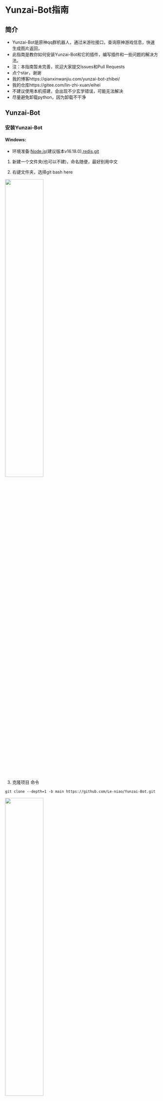 # Yunzai-Bot指南

## 简介

- Yunzai-Bot是原神qq群机器人，通过米游社接口，查询原神游戏信息，快速生成图片返回，
- 此指南是教你如何安装Yunzai-Bot和它的插件，编写插件和一些问题的解决方法。
- 注：本指南暂未完善，欢迎大家提交Issues和Pull Requests
- 点个star，谢谢
- 我的博客https://qianxinwanjiu.com/yunzai-bot-zhibei/
- 我的仓库https://gitee.com/lin-zhi-xuan/eihei
- 不建议使用本机搭建，会出现不少玄学错误，可能无法解决
- 尽量避免卸载python，因为卸载不干净
## Yunzai-Bot

### 安装Yunzai-Bot

#### Windows:

- 环境准备:[Node.js][nodejs](建议版本v16.18.0),[redis][redis],[git][git]
1. 新建一个文件夹(也可以不建)，命名随便，最好别用中文

2. 右键文件夹，选择git bash here
<img src="picture/2.png" width="50%">

3. 克隆项目
命令
```
git clone --depth=1 -b main https://github.com/Le-niao/Yunzai-Bot.git
```
<img src="picture/3.png" width="50%">

- 这样就算成功了
<img src="picture/4.png" width="50%">

2. 进入Yunzai目录

```
cd Yunzai-Bot 
```
<img src="picture/5.png" width="50%">

3. 安装pnpm，已安装的可以跳过
```bash
npm install pnpm -g
```
- （因为我已经安装过了，所以就不放图了）

- 这里会发生的一些问题问题：
    输完卡住不动了怎么办？或者提示 `npm ERR！`？或者其他的报错？  
    原因：你的服务器太逊了(网络太差了)，根本下载不动，没问题才怪了。
    解决方案：换源，执行命令来更换淘宝镜像源 `npm config set registry https://registry.npmmirror.com` 然后再次执行安装 pnpm 的命令 `npm install pnpm -g`  
    就是有点后遗症，更换镜像源后有微小概率导致后续安装出现问题，所以如果你更换了镜像源以后遇到任何问题请勿向我提问;

4. 安装依赖
```bash
pnpm install -P
```
<img src="picture/6.png" width="50%">

5. 运行（首次运行按提示输入登录）
```
node app
```
<img src="picture/7.png" width="50%">

- 如果觉得麻烦，可使用脚本：
example:

```
start "" "C:/redis/redis-server.exe"
cd C:/Yunzai-Bot
node app
pause
```

- 第一行中，第一个双引号无需填写，第二个双引号填写你redis路径
= 第二行填写你Yunzai-Bot根目录

#### 安卓termux
等更新。。。。。

#### Linux

- 详见https://qianxinwanjiu.com/install-Yunzai-in-linux
- 新手非必要不要使用Linux操作系统

### 基础操作

- 启动云崽： `node app`

- 查看日志： `npm run log`

- 关闭云崽： 对着机器人发送 `#关机`，或者在关掉云崽运行窗口

- 功能列表： `#帮助`

- 更新云崽： `#全部更新`,`#强制更新`，`#更新`,`git pull`

- 重置云崽的部分设置(QQ 号，主人 QQ 等)： `npm run login`

---

### 目录说明

| 目录                     | 说明                           |
| ------------------------ | ------------------------------ |
| config\config\qq.yaml    | 可以修改登录方式，QQ 号        |
| config\config\redis.yaml | redis的设置（非必要别修改）        |
| config\config\other.yaml | 可以修改主人 QQ                |
| data\face                | 存放添加表情的位置             |
| data\MysCookie           | 存放 cookie 的位置             |
| logs\                    | 存放日志文件的位置              |
| plugins\example          | 存放 js 插件的位置             |
| Yunzai-Bot\plugins       | 存放大型插件的位置，如喵喵插件 |

### 插件安装教程

- 注：均为V3插件

#### [锅巴插件](https://gitee.com/guoba-yunzai/guoba-plugin) 
- 主要提供云崽的网页端后台管理界面功能
- 安装教程：
- 第 1 步：下载插件

- 在云崽根目录下打开终端，运行

```
git clone --depth=1 https://gitee.com/guoba-yunzai/guoba-plugin.git ./plugins/Guoba-Plugin/
```

- 第 2 步：安装依赖

- 方式1：采用 pnpm

> 注：如果你不是通过`pnpm`安装的云崽，那么请【**不要**】使用此方式，请看`方式2`

如果你是使用`pnpm`安装的云崽，那么只需要在云崽根目录下运行此命令即可：

```bash
pnpm install --filter=guoba-plugin
```

> 注：请务必直接复制提供的命令，否则可能会导致依赖丢失的情况，若发生需自行重新安装。<br>
> `--filter=guoba-plugin`：只安装`guoba-plugin`下的依赖，其他依赖不处理，防止丢失。

- 方式2：采用 npm 或 cnpm

如果是使用`npm`或`cnpm`等其他依赖安装工具，需要手动安装以下依赖：

```bash
npm install express multer body-parser jsonwebtoken
```

如果以上命令执行失败，可尝试使用`cnpm`进行安装，只需将开头的`npm`替换成`cnpm`即可。

> 注：cnpm需要单独安装，已安装的可以忽略，安装命令如下：<br>
> `npm install cnpm -g --registry=https://registry.npmmirror.com`

- 第 3 步：运行插件

依赖安装完毕之后，直接运行即可，默认运行端口号是：50831

> 可在 config/application.yaml 中修改

启动完成之后，可以在控制台中看到网页地址，复制到浏览器中即可访问。

如果访问不到，请发送`#锅巴帮助`指令获取帮助。

#### [喵喵插件 (miao-plugin)](https://gitee.com/yoimiya-kokomi/miao-plugin)
- Miao-Plugin是一个Yunzai-Bot的升级插件，提供包括角色查询等升级功能。
- 具体功能可在安装插件后 通过 #喵喵帮助 进行查看。如需进行设置可通过 #喵喵设置 命令进行管理。
---
- 安装与更新
请将miao-plugin放置在Yunzai-Bot的plugins目录下，重启Yunzai-Bot后即可使用。
推荐使用git进行安装，以方便后续升级。在Yunzai根目录夹打开终端，运行
-  使用gitee
```
git clone https://gitee.com/yoimiya-kokomi/miao-plugin.git ./plugins/miao-plugin/
```
-  使用github
```
git clone https://github.com/yoimiya-kokomi/miao-plugin.git ./plugins/miao-plugin/
```
进行安装。建议使用上述命令进行安装，以便于后续更新。 管理员发送`#喵喵更新`即可自动更新

#### [抽卡插件 (flower-plugin)](https://gitee.com/Nwflower/flower-plugin)
- flower-plugin是一个适用于V3版本Yunzai-Bot的原神图鉴插件包，主要提供拓展抽卡功能，意在不修改本体抽卡卡池信息的情况下提供自定义卡池的拓展

1. 使用github源获取插件

2. 在Yunzai-Bot根目录下，运行cmd，输入以下指令

```
git clone --depth=1 https://github.com/Nwflower/flower-plugin.git ./plugins/flower-plugin/
```
- 如果运行失败，可以使用gitee镜像源，指令如下
```
git clone --depth=1 https://gitee.com/Nwflower/flower-plugin.git ./plugins/flower-plugin/
```


#### py插件

- 我个人的建议是：
- 别去费精力装了
- 直接装个nonebot不好吗
- 换个登录端口直接实现1号俩机器人

#### [单个js格式插件通用安装方法](https://gitee.com/yhArcadia/Yunzai-Bot-plugins-index?_from=gitee_search#js%E6%8F%92%E4%BB%B6%E7%B4%A2%E5%BC%95)

- 超级简单，只要把插件下载好后放入 `Yunzai-bot/plugins/example` 里即可 
<img src="picture/1.png" width="100%">


### 常用链接
>下载链接（均为网盘）有密码的均为114514

- redis下载链接:[☞redis][redis]
- git下载链接:[☞git][git]
- node.js下载链接:[☞node.js][nodejs]
- python3.8下载链接[☞python3.8][python]
- ffmpeg下载链接[☞ffmpeg][ffmpeg]
- 滑块验证助手下载链接[☞滑块验证][滑块验证]

>你一定用的上的地址

- 官方文档地址:[☞Yunzai-Bot][Yunzai-Bot]
- Yunzai-Bot插件库：[☞Github](https://github.com/yhArcadia/Yunzai-Bot-plugins-index)/[☞Gitee](https://gitee.com/yhArcadia/Yunzai-Bot-plugins-index)
- Yunzai-Bot（V3）：[☞Github](https://github.com/Le-niao/Yunzai-Bot)/[☞Gitee](https://gitee.com/Le-niao/Yunzai-Bot) 
- Yunzai-Bot（V2）：[☞Github](https://github.com/yoimiya-kokomi/Yunzai-Bot)/[☞Gitee](https://gitee.com/yoimiya-kokomi/Yunzai-Bot) 

### 问题解答
- 遇到问题怎么办
  - 先不要急着问
  - 重启一下试试
  - 重装一下试试
  - 换台设备试试
  - 用这个试试baidu.com
  - 实在不行就别搞了
  - 把后台报错日志截图，并准备好充足的问题描述(态度要好)
  - 将后台报错日志截图和完整的问题描述发到群里。
  - 等待有人为你解答
- cookie 绑定失败？

  - 先把云崽 `#强制更新` 一下 
  - 然后重新获取cookie

- 装完 node 但是还是提示 `npm:command not found`

  - 没配置环境变量而已
  - 请自行百度搜索 `Windows环境变量设置`
  - 在用户环境变量的 Path 变量中点击编辑，添加 `C:\Program Files\nodejs` 与 `C:\Users\把这段中文替换成你自己的用户名\AppData\Roaming\npm` 字段
  - 重启电脑即可食用

- 签到显示 `验证码失败` ?

  - 问得好，好问题
  - 太正常不过，这个问题无解，有解决方法的请私发我
  - 至于什么时候会好嘛，我也不知道，你问大伟哥去

- 提示 `qq版本过低` ？

  - <img src="picture/9.png" width="50%"> <br>此图来源于喵喵插件群
  - 亲测有效

- 提示 `请配置公共ck` ？

  - 字面意思，`#配置公共ck`然后把你的ck发给机器人
  - 或者`#使用全部ck`

- 公共 ck 查询次数已用完，暂无法查询新 uid？

  - 不用慌，再绑定一个就是了
  - 或者 `#使用全部ck`

- <img src="picture/8.png" width="50%"> <br> MISCONF Redis is configured to save RDB
  snapshots

  - 控制面板->系统和安全->系统->高级系统设置->高级选项卡下方第一个卡片“性能”里的设置按钮->高级选项卡->虚拟内存->更改->勾选最上方自动管理所有驱动器的分页文件大小->重启电脑

- 机器人进群自动退了怎么办

  - 锅巴插件->配置管理->其它->退群人数改成 0 就行

- 如何删除插件?

  - 在 `Yunzai-bot/plugins` 文件夹里找到对应的插件右键删除即可，
  - 注：如果是插件包需要把整个文件夹都删掉

- 如何关闭入群欢迎?

  - 在 `Yunzai-bot/plugins/example` 文件夹里找到入群欢迎插件，右键删除，或者在锅巴插件中进行配置

- 机器人被冻结了，怎么办？

  - 号封了而已，没啥好办法，能解封就解不能解可以多备几个小号。关闭私聊，减少冻结频率。

- xx 功能报错，xx 功能异常？机器人打不开? 机器人坏了?
  - 重装吧兄弟
  - 也可以不重装：重置云崽步骤(数据会保留)：在云崽根目录下打开 git bash 输入`git pull`，然后再`git reset --hard origin/main`，最后再手动重启即可解决。

- 喵喵插件的 `#xx照片` `xx图片` 功能用不了？

 把 `Yunzai-Bot/plugins/miao-plugin/resources` 的 `character-img` 文件复制一份到 `Yunzai-Bot/plugins/miao-plugin/resources/miao-res-plus` 里就好了

- 机器人群聊消息发不出去，但是私聊正常？

  - 这是触发了 QQ 新版群聊风控，私聊机器人发送 <https://accounts.qq.com/safe/message/unlock?lock_info=5_5> 然后拿出你的手机，并登录机器人的手机 QQ，从机器人的手机 QQ 里打开个链接，验证就行了。

- 十连次数怎么修改？

  - [锅巴插件]里可以配置

- 服务器推荐？

  - 平时服务器都会比较贵，只有新用户和购物节会特别便宜，所以大家各凭本事吧，反正只要服务器能联网就能搭这个机器人。
  - 推荐腾讯云新人特惠50一年2h2G

- 插件除了这些还有别的吗
  - 更多的插件都在云崽官方群里，但是官方群它不对外开放...
  - 或者你可以学学自己写插件
  -不会？，那就看下面的教程吧

## Yunzai-Bot插件教学

- 推荐使用vccode编写[☞下载][vccode]
 
### 单个的js插件

- 先新建一个文件，命名为Helloworld.js
- <u>命名可以改的，最好别用中文，改命名时要记得把下面的类名改了(大小写得一样)</u>

#### 输出Hello，world！

- 代码示例

```javascript
//引入Yunzai插件功能
import plugin from '../../../../../lib/plugins/plugin.js'

//导出  类  类名===文件名 继承  插件类  
export class Helloworld extends plugin {
    constructor() {
        super({
            //后端信息
            name: 'Helloworld',//插件名字，可以随便写
            dsc: 'Helloworld',//插件介绍，可以随便写
            event: 'message',//这个直接复制即可，别乱改
            priority: 250,//执行优先级：数值越低越6
            rule: [
                {
                    //正则:也就是触发指令
                    reg: '^#你好$',
                    //函数:触发上面指令后调用的函数
                    fnc: 'Helloworld'
                }
            ]
        });
    };

    //函数
    async Helloworld(e) {
        e.reply("Hello, world!");//输出Hello，world！
        //阻止消息不再往下
        return;
    };
};
```

#### reply函数的多种用法
1. 直接发送内容
```javascript
    //发送内容:
    e.reply("Hello, world!");
```

2. 是否引用回复
```javascript
//是否引用回复:
e.reply("Hello, world!", true);//false为否，true为是
```

3. 群聊是否撤回消息
```javascript
//群聊是否撤回消息:
e.reply("Hello, world!", false, { recallMsg: 5 });//最大120，0则不处理
```

4. 是否at用户:
```javascript
//是否at用户:
e.reply("Hello, world!", false, { recallMsg: 0 }, true);//false为否，true为是
```

#### 如何使用回复组件

- 代码示例

```javascript
//引入Yunzai插件功能
import plugin from '../../../../../lib/plugins/plugin.js'

//导出  类  类名:要与文件名一致 继承  插件类  
export class Helloworld extends plugin {
    constructor() {
        super({
            //后端信息
            name: 'Helloworld',//插件名字，可以随便写
            dsc: 'Helloworld',//插件介绍，可以随便写
            event: 'message',//这个直接复制即可，别乱改
            priority: 250,//执行优先级：数值越低越6
            rule: [
                {
                    //正则:也就是触发指令
                    reg: '^#你干嘛诶哟$',
                    //函数:触发上面指令后调用的函数
                    fnc: 'Helloworld'
                }
            ]
        });
    };

    //函数
    async Helloworld(e) {
        /** 设置上下文，后续接收到内容会执行hei方法 */
        this.setContext('hei');
        //发送消息
        e.reply("1+1=?");
    }

    //回复函数
    async hei(e) {
        //获取消息
        let xiaoxi = e.message;
        //判断消息
        if (xiaoxi == 3) {
            //回复
            e.reply("回答正确")
            //结束上下文
            this.finish('hei')
        }
        else {
            e.reply("回答错误")
            //再次使用执行hei方法 
            this.setContext('hei')
        }
    }
};
```
#### 各式的判断
正在编写中

### 交流群
|  群名  |      群号     |
|--------|--------------|
|[原神交流][qq1]|773089934|








[Yunzai]: https://github.com/Le-niao/Yunzai-Bot
[Yunzai-Bot]: https://docs.yunzai.org/
[redis]: https://wwrl.lanzouw.com/iB1f70hizgxa
[git]: https://wwrl.lanzouw.com/iBjDY0hizgre
[nodejs]: http://nodejs.cn/download/
[vccode]: https://code.visualstudio.com/
[plugins]: https://gitee.com/yhArcadia/Yunzai-Bot-plugins-index
[python]: https://wwrl.lanzouw.com/iK7uS0ixl0fi
[ffmpeg]: https://wwrl.lanzouw.com/
[滑块验证]: https://maupdate.rainchan.win/txcaptcha.apk
[qq1]: https://qm.qq.com/cgi-bin/qm/qr?k=Cu1TnfTNNOdhx0lv17qbnTzp9lhOy_dJ&jump_from=webapi&authKey=8cmxRdVRamzJn0xPI2yet1a//X16faoVcTqD6P2vn/PIgJECkquiq8dyEoSgUJKt